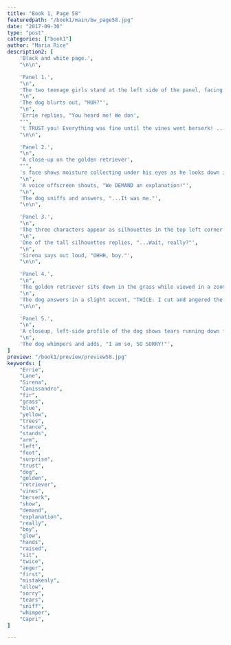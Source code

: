 ```yaml
---
title: "Book 1, Page 58"
featuredpath: "/book1/main/bw_page58.jpg"
date: "2017-09-30"
type: "post"
categories: ["book1"]
author: "Maria Rice"
description2: [
    'Black and white page.',
    "\n\n",

    'Panel 1.',
    "\n",
    'The two teenage girls stand at the left side of the panel, facing the golden retriever on the right side of the panel. Lane stands closer to the panel border, leaning slightly to the left as she watches the two characters in front of her. Errie stands in a defensive fighting stance with her left foot in front, her knees bent, and her left arm raised. The dog pulls back in surprise. All three characters stand in a grassy area with large fir trees providing the backdrop.',
    "\n",
    'The dog blurts out, "HUH?"',
    "\n",
    'Errie replies, "You heard me! We don',
    "'",
    't TRUST you! Everything was fine until the vines went berserk! ...Then YOU show up!"',
    "\n\n",

    'Panel 2.',
    "\n",
    'A close-up on the golden retriever',
    "'",
    's face shows moisture collecting under his eyes as he looks down in shame.',
    "\n",
    'A voice offscreen shouts, "We DEMAND an explanation!"',
    "\n",
    'The dog sniffs and answers, "...It was me."',
    "\n\n",

    'Panel 3.',
    "\n",
    'The three characters appear as silhouettes in the top left corner of the panel as Sirena in the foreground stands facing the viewer with her palms facing away from her. The background noise ("SHSHSHSHSHSH") resumes as her glow flashes. Her eyes roll to the upper left corner of the panel, returning focus back to the silhouettes standing a dozen yards away.',
    "\n",
    'One of the tall silhouettes replies, "...Wait, really?"',
    "\n",
    'Sirena says out loud, "OHHH, boy."',
    "\n\n",

    'Panel 4.',
    "\n",
    'The golden retriever sits down in the grass while viewed in a zoomed-out angle shot from his front and left.',
    "\n",
    'The dog answers in a slight accent, "TWICE. I cut and angered the vines first...AND I mistakenly allowed for CAPRI to be here!"',
    "\n\n",

    'Panel 5.',
    "\n",
    'A closeup, left-side profile of the dog shows tears running down from his eyes and his ears resting against his head.',
    "\n",
    'The dog whimpers and adds, "I am so, SO SORRY!"',
]
preview: "/book1/preview/preview58.jpg"
keywords: [
    "Errie",
    "Lane",
    "Sirena",
    "Canissandro",
    "fir",
    "grass",
    "blue",
    "yellow",
    "trees",
    "stance",
    "stands",
    "arm",
    "left",
    "foot",
    "surprise",
    "trust",
    "dog",
    "golden",
    "retriever",
    "vines",
    "berserk",
    "show",
    "demand",
    "explanation",
    "really",
    "boy",
    "glow",
    "hands",
    "raised",
    "sit",
    "twice",
    "anger",
    "first",
    "mistakenly",
    "allow",
    "sorry",
    "tears",
    "sniff",
    "whimper",
    "Capri",
]

---
```

